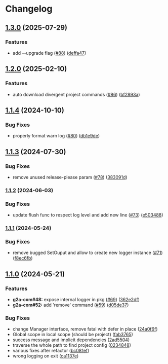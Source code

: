 # Changelog

## [1.3.0](https://github.com/g2a-com/klio/compare/v1.2.0...v1.3.0) (2025-07-29)


### Features

* add --upgrade flag ([#88](https://github.com/g2a-com/klio/issues/88)) ([deffa47](https://github.com/g2a-com/klio/commit/deffa4742c8279a8c0efb23ad9bb1d565aa82fd0))

## [1.2.0](https://github.com/g2a-com/klio/compare/v1.1.4...v1.2.0) (2025-02-10)


### Features

* auto download divergent project commands ([#86](https://github.com/g2a-com/klio/issues/86)) ([bf2893a](https://github.com/g2a-com/klio/commit/bf2893adb1b03eeb8b3efba192cc2fdbb477a78f))

## [1.1.4](https://github.com/g2a-com/klio/compare/v1.1.3...v1.1.4) (2024-10-10)


### Bug Fixes

* properly format warn log ([#80](https://github.com/g2a-com/klio/issues/80)) ([db1e9de](https://github.com/g2a-com/klio/commit/db1e9de67ae92d35fb80250c46040a4a7a916fc3))

## [1.1.3](https://github.com/g2a-com/klio/compare/v1.1.2...v1.1.3) (2024-07-30)


### Bug Fixes

* remove unused release-please param ([#78](https://github.com/g2a-com/klio/issues/78)) ([383091d](https://github.com/g2a-com/klio/commit/383091dfcca16801e4ed421d0cb640c527fb0566))

### [1.1.2](https://www.github.com/g2a-com/klio/compare/v1.1.1...v1.1.2) (2024-06-03)


### Bug Fixes

* update flush func to respect log level and add new line ([#73](https://www.github.com/g2a-com/klio/issues/73)) ([e503488](https://www.github.com/g2a-com/klio/commit/e5034886ec5411ebe2d3a59a61d87bccb465495c))

### [1.1.1](https://www.github.com/g2a-com/klio/compare/v1.1.0...v1.1.1) (2024-05-24)


### Bug Fixes

* remove bugged SetOuput and allow to create new logger instance ([#71](https://www.github.com/g2a-com/klio/issues/71)) ([f8ec6fb](https://www.github.com/g2a-com/klio/commit/f8ec6fbc62d432cb38966295c9605cbdb426c0d8))

## [1.1.0](https://www.github.com/g2a-com/klio/compare/v1.0.1...v1.1.0) (2024-05-21)


### Features

* **g2a-com#48:** expose internal logger in pkg ([#69](https://www.github.com/g2a-com/klio/issues/69)) ([362e2df](https://www.github.com/g2a-com/klio/commit/362e2df6e68838419a366acb9014076a8aac44e0))
* **g2a-com#52:** add 'remove' command ([#59](https://www.github.com/g2a-com/klio/issues/59)) ([d05de37](https://www.github.com/g2a-com/klio/commit/d05de37757853add6796a84fdfcd18f2e7519aa5))


### Bug Fixes

* change Manager interface, remove fatal with defer in place ([24a0f6f](https://www.github.com/g2a-com/klio/commit/24a0f6fd65048e5165b5fe0dec455ecab1b42c40))
* Global scope in local scope (should be project) ([fab3765](https://www.github.com/g2a-com/klio/commit/fab3765551b54a3ad0a67962cdead9ef88f03dff))
* success message and implicit dependencies ([2ad5504](https://www.github.com/g2a-com/klio/commit/2ad55047c021d3f278591243a996a350a1fdd1aa))
* traverse the whole path to find project config ([0234848](https://www.github.com/g2a-com/klio/commit/02348485061170f568eb87928a1d6e10037f24ad))
* various fixes after refactor ([bc081ef](https://www.github.com/g2a-com/klio/commit/bc081efcdf2bbb28cc39a4bbf917810f8d712943))
* wrong logging on exit ([ca1137e](https://www.github.com/g2a-com/klio/commit/ca1137e8c3ecb635709543abbf6283d3836c5a3c))
